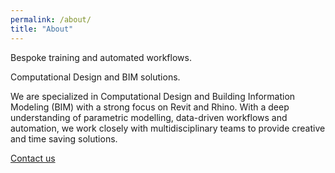 ```yaml
---
permalink: /about/
title: "About"
---
```


Bespoke training and automated workflows.

Computational Design and BIM solutions.

We are specialized in Computational Design and Building Information Modeling (BIM) with a strong focus on Revit and Rhino. With a deep understanding of parametric modelling, data-driven workflows and automation, we work closely with multidisciplinary teams to provide creative and time saving solutions.

<a href="mailto:revitapijourney@gmail.com" class="btn btn--info">Contact us</a>
